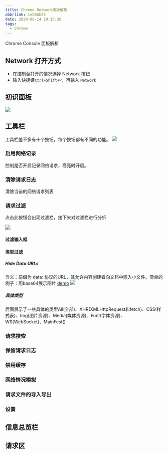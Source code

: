 ```yaml
---
title: Chrome Network面板解析
abbrlink: 1eb8bb25
date: 2020-06-14 19:15:20
tags:
  - Chrome
---
```


Chrome Console 面板解析

## Network 打开方式

- 在控制台打开的情况选择 Network 按钮
- 输入快捷键`Ctrl+Shift+P`，再输入 `Network`

## 初识面板

![](https://www.notion.so/image/https%3A%2F%2Fs3-us-west-2.amazonaws.com%2Fsecure.notion-static.com%2F622cb9e7-efb7-42dd-9944-5eeaaa4e0650%2Fia_10006.png?table=block&id=dc9f2389-ec3f-43d3-b97c-c079ff0bdb8b&width=2020&cache=v2)

<!-- more -->

## 工具栏

工具栏差不多有十个按钮，每个按钮都有不同的功能。
![](https://www.notion.so/image/https%3A%2F%2Fs3-us-west-2.amazonaws.com%2Fsecure.notion-static.com%2F96aea266-307e-403b-a251-8b7c7f9a3374%2Fia_10007.png?table=block&id=c819fc83-e6a1-42fa-a4b3-5bc76b013bf1&width=2300&cache=v2)

### 启用网络记录

控制是否开启记录网络请求，高亮时开启。

### 清除请求日志

清除当前的网络请求列表

### 请求过滤

点击此按钮会出现过滤栏，接下来对过滤栏进行分析

![](https://www.notion.so/image/https%3A%2F%2Fs3-us-west-2.amazonaws.com%2Fsecure.notion-static.com%2F877cc805-6cea-4da5-8e14-7273f25fb593%2Fia_10008.png?table=block&id=59dd5dc0-f3f4-4461-bada-502c407b193d&width=2300&cache=v2)

#### 过滤输入框

#### 类型过滤
##### Hide Data URLs
含义：前缀为 data: 协议的URL，其允许内容创建者向文档中嵌入小文件。简单的例子：用base64展示图片
[demo](https://www.w3docs.com/tools/code-editor/10848)
![](https://s3.us-west-2.amazonaws.com/secure.notion-static.com/6339bef4-35ad-4b87-93b7-0f9fe70e2e82/ia_10009.gif?X-Amz-Algorithm=AWS4-HMAC-SHA256&X-Amz-Credential=AKIAT73L2G45O3KS52Y5%2F20200802%2Fus-west-2%2Fs3%2Faws4_request&X-Amz-Date=20200802T115551Z&X-Amz-Expires=86400&X-Amz-Signature=50b0c34f68b5fd4a7118506a72c1068330494a2e050bc3ffd2407385890e3d92&X-Amz-SignedHeaders=host)
##### 具体类型
后面展示了一些具体的类型All(全部)、XHR(XMLHttpRequest和fetch)、CSS(样式表)、Img(图片资源)、Media(媒体资源)、Font(字体资源)、WS(WebSocket)、MainFest()


### 请求搜索

### 保留请求日志

### 禁用缓存

### 网络情况模拟

### 请求文件的导入导出

### 设置

## 信息总览栏

## 请求区
